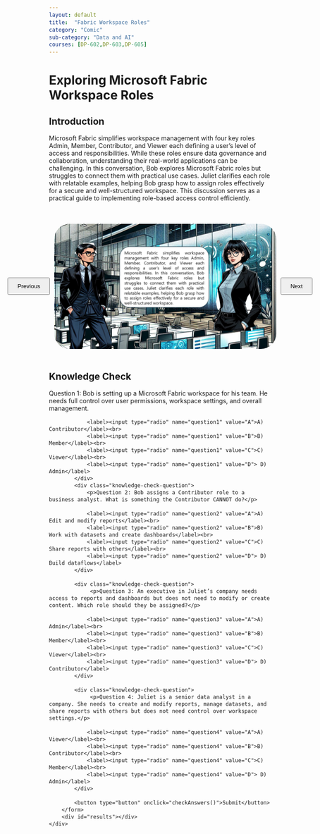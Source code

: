 ```yaml
---
layout: default
title:  "Fabric Workspace Roles"
category: "Comic"
sub-category: "Data and AI"
courses: [DP-602,DP-603,DP-605]
---
```



# Exploring Microsoft Fabric Workspace Roles


## Introduction
Microsoft Fabric simplifies workspace management with four key roles Admin, Member, Contributor, and Viewer each defining a user’s level of access and responsibilities. While these roles ensure data governance and collaboration, understanding their real-world applications can be challenging.
In this conversation, Bob explores Microsoft Fabric roles but struggles to connect them with practical use cases. Juliet clarifies each role with relatable examples, helping Bob grasp how to assign roles effectively for a secure and well-structured workspace. This discussion serves as a practical guide to implementing role-based access control efficiently.

<html lang="en">
<head>
    <meta charset="UTF-8">
    <meta name="viewport" content="width=device-width, initial-scale=1.0">
    <title>Image Carousel</title>
    <style>
        .carousel-container {
            display: flex;
            align-items: center;
            justify-content: center;
            margin-top: 50px;
        }
        .carousel-image {
            width: 800px;
            max-height: 700px;
            transition: transform 0.3s ease;
            cursor: pointer;
         border-radius: 35px;
        }
        .carousel-image.enlarged {
            transform: scale(1.5);
        }
        .carousel-button {
            padding: 10px 20px;
            margin: 0 10px;
            cursor: pointer;
        }
        .knowledge-check {
            margin-top: 50px;
        }
        .knowledge-check-question {
            margin-bottom: 20px;
        }
        .correct {
            color: green;
        }
        .incorrect {
            color: red;
        }
    </style>
</head>
<body>
    <div class="carousel-container">
        <button class="carousel-button" onclick="prevImage()">Previous</button>
        <img id="carousel" class="carousel-image" src="./images/sunil-dialog.png" alt="Image Carousel" onclick="toggleEnlarge()" class="img-fluid">
        <button class="carousel-button" onclick="nextImage()">Next</button>
    </div>

  <div class="knowledge-check">
        <h2>Knowledge Check</h2>
        <form id="knowledgeCheckForm">
            <div class="knowledge-check-question">
                <p>Question 1: Bob is setting up a Microsoft Fabric workspace for his team. He needs full control over user permissions, workspace settings, and overall management.</p>
                
                <label><input type="radio" name="question1" value="A">A) Contributor</label><br>
                <label><input type="radio" name="question1" value="B">B) Member</label><br>
                <label><input type="radio" name="question1" value="C">C) Viewer</label><br>
                <label><input type="radio" name="question1" value="D"> D) Admin</label>
            </div>
            <div class="knowledge-check-question">
                <p>Question 2: Bob assigns a Contributor role to a business analyst. What is something the Contributor CANNOT do?</p>
                
                <label><input type="radio" name="question2" value="A">A) Edit and modify reports</label><br>
                <label><input type="radio" name="question2" value="B">B) Work with datasets and create dashboards</label><br>
                <label><input type="radio" name="question2" value="C">C) Share reports with others</label><br>
                <label><input type="radio" name="question2" value="D"> D) Build dataflows</label>
            </div>

            <div class="knowledge-check-question">
                 <p>Question 3: An executive in Juliet’s company needs access to reports and dashboards but does not need to modify or create content. Which role should they be assigned?</p>
                
                <label><input type="radio" name="question3" value="A">A) Admin</label><br>
                <label><input type="radio" name="question3" value="B">B) Member</label><br>
                <label><input type="radio" name="question3" value="C">C) Viewer</label><br>
                <label><input type="radio" name="question3" value="D"> D) Contributor</label>
            </div>

            <div class="knowledge-check-question">
                 <p>Question 4: Juliet is a senior data analyst in a company. She needs to create and modify reports, manage datasets, and share reports with others but does not need control over workspace settings.</p>
                
                <label><input type="radio" name="question4" value="A">A) Viewer</label><br>
                <label><input type="radio" name="question4" value="B">B) Contributor</label><br>
                <label><input type="radio" name="question4" value="C">C) Member</label><br>
                <label><input type="radio" name="question4" value="D"> D) Admin</label>
            </div>
                           
            <button type="button" onclick="checkAnswers()">Submit</button>
        </form>
        <div id="results"></div>
    </div>

    
  <script>
        const images = ["./images/Slide1.PNG", "./images/Slide2.PNG", "./images/Slide3.PNG", "./images/Slide4.PNG", "./images/Slide5.PNG", "./images/Slide6.PNG", "./images/Slide7.PNG", "./images/Slide8.PNG", "./images/Slide9.PNG"];
        let currentIndex = 0;

        function showImage(index) {
            const carousel = document.getElementById('carousel');
            carousel.src = images[index];
        }

        function nextImage() {
            currentIndex = (currentIndex + 1) % images.length;
            showImage(currentIndex);
        }

        function prevImage() {
            currentIndex = (currentIndex - 1 + images.length) % images.length;
            showImage(currentIndex);
        }

        function toggleEnlarge() {
            const carousel = document.getElementById('carousel');
            carousel.classList.toggle('enlarged');
        }

            function checkAnswers() {
            const answers = {
                question1: 'D',
                question2: 'C',
               question3: 'C',
               question4: 'C'
                
               
            };

            let score = 0;
            const form = document.getElementById('knowledgeCheckForm');
            const results = document.getElementById('results');
            results.innerHTML = '';

            for (const [question, correctAnswer] of Object.entries(answers)) {
                const selected = form.querySelector(`input[name="${question}"]:checked`);
                const questionElement = form.querySelector(`input[name="${question}"][value="${correctAnswer}"]`).parentElement;
                if (selected && selected.value === correctAnswer) {
                    score++;
                    questionElement.classList.add('correct');
                } else if (selected) {
                    selected.parentElement.classList.add('incorrect');
                    questionElement.classList.add('correct');
                } else {
                    questionElement.classList.add('correct');
                }
            }

  

            results.innerHTML = `You got ${score} out of ${Object.keys(answers).length} correct.`;
        }
    </script>
</body>
</html>
